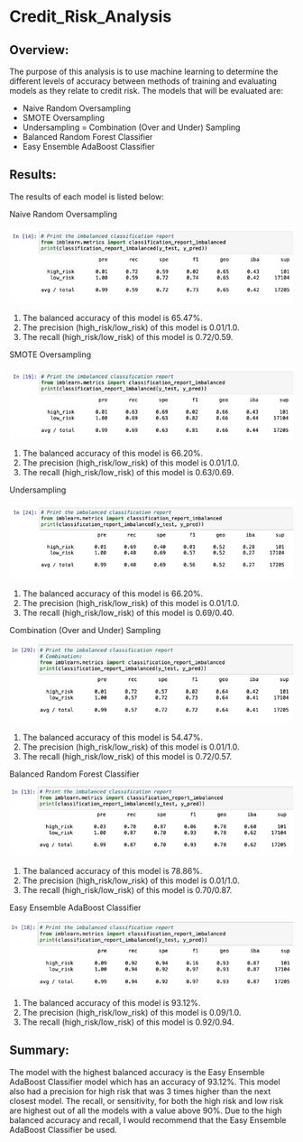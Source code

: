 # Credit_Risk_Analysis

## Overview:

 The purpose of this analysis is to use machine learning to determine the different levels of accuracy between methods of training and evaluating models as they relate to credit risk.  The models that will be evaluated are:
 - Naive Random Oversampling
 - SMOTE Oversampling
 - Undersampling
 = Combination (Over and Under) Sampling
 - Balanced Random Forest Classifier
 - Easy Ensemble AdaBoost Classifier

## Results:

 The results of each model is listed below:

 Naive Random Oversampling

 ![This is an image](https://github.com/JDBrowder523/Credit_Risk_Analysis/blob/main/Images/Naive_Random_Oversampling.png)
 
 1. The balanced accuracy of this model is 65.47%.
 2. The precision (high_risk/low_risk) of this model is 0.01/1.0.
 3. The recall (high_risk/low_risk) of this model is 0.72/0.59.

 SMOTE Oversampling

 ![This is an image](https://github.com/JDBrowder523/Credit_Risk_Analysis/blob/main/Images/SMOTE_Oversampling.png)

 1. The balanced accuracy of this model is 66.20%.
 2. The precision (high_risk/low_risk) of this model is 0.01/1.0.
 3. The recall (high_risk/low_risk) of this model is 0.63/0.69.

 Undersampling

  ![This is an image](https://github.com/JDBrowder523/Credit_Risk_Analysis/blob/main/Images/Undersampling.png)

 1. The balanced accuracy of this model is 66.20%.
 2. The precision (high_risk/low_risk) of this model is 0.01/1.0.
 3. The recall (high_risk/low_risk) of this model is 0.69/0.40.

 Combination (Over and Under) Sampling
 
 ![This is an image](https://github.com/JDBrowder523/Credit_Risk_Analysis/blob/main/Images/Combination_Sampling.png)

 1. The balanced accuracy of this model is 54.47%.
 2. The precision (high_risk/low_risk) of this model is 0.01/1.0.
 3. The recall (high_risk/low_risk) of this model is 0.72/0.57.

 Balanced Random Forest Classifier

  ![This is an image](https://github.com/JDBrowder523/Credit_Risk_Analysis/blob/main/Images/Balanced_Random_Forest_Classifier.png)

 1. The balanced accuracy of this model is 78.86%.
 2. The precision (high_risk/low_risk) of this model is 0.01/1.0.
 3. The recall (high_risk/low_risk) of this model is 0.70/0.87.

 Easy Ensemble AdaBoost Classifier

  ![This is an image](https://github.com/JDBrowder523/Credit_Risk_Analysis/blob/main/Images/Easy_Ensemble_AdaBoost_Classifier.png)

 1. The balanced accuracy of this model is 93.12%.
 2. The precision (high_risk/low_risk) of this model is 0.09/1.0.
 3. The recall (high_risk/low_risk) of this model is 0.92/0.94.

## Summary:

 The model with the highest balanced accuracy is the Easy Ensemble AdaBoost Classifier model which has an accuracy of 93.12%.  This model also had a precision for high risk that was 3 times higher than the next closest model.  The recall, or sensitivity, for both the high risk and low risk are highest out of all the models with a value above 90%.  Due to the high balanced accuracy and recall, I would recommend that the Easy Ensemble AdaBoost Classifier be used.